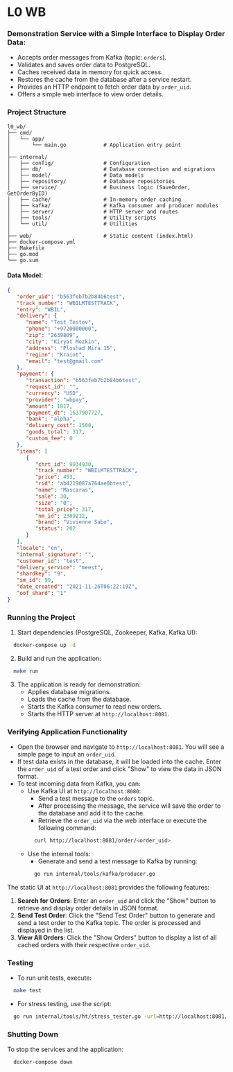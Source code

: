 # L0 WB

### Demonstration Service with a Simple Interface to Display Order Data:
- Accepts order messages from Kafka (topic: `orders`).
- Validates and saves order data to PostgreSQL.
- Caches received data in memory for quick access.
- Restores the cache from the database after a service restart.
- Provides an HTTP endpoint to fetch order data by `order_uid`.
- Offers a simple web interface to view order details.

### Project Structure
```
l0_wb/
├── cmd/
│   └── app/
│       └── main.go            # Application entry point
│
├── internal/
│   ├── config/                # Configuration
│   ├── db/                    # Database connection and migrations
│   ├── model/                 # Data models
│   ├── repository/            # Database repositories
│   ├── service/               # Business logic (SaveOrder, GetOrderByID)
│   ├── cache/                 # In-memory order caching
│   ├── kafka/                 # Kafka consumer and producer modules
│   ├── server/                # HTTP server and routes
│   ├── tools/                 # Utility scripts
│   └── util/                  # Utilities
│
├── web/                       # Static content (index.html)
├── docker-compose.yml
├── Makefile
├── go.mod
└── go.sum
```

#### Data Model:
```json
{
   "order_uid": "b563feb7b2b84b6test",
   "track_number": "WBILMTESTTRACK",
   "entry": "WBIL",
   "delivery": {
      "name": "Test Testov",
      "phone": "+9720000000",
      "zip": "2639809",
      "city": "Kiryat Mozkin",
      "address": "Ploshad Mira 15",
      "region": "Kraiot",
      "email": "test@gmail.com"
   },
   "payment": {
      "transaction": "b563feb7b2b84b6test",
      "request_id": "",
      "currency": "USD",
      "provider": "wbpay",
      "amount": 1817,
      "payment_dt": 1637907727,
      "bank": "alpha",
      "delivery_cost": 1500,
      "goods_total": 317,
      "custom_fee": 0
   },
   "items": [
      {
         "chrt_id": 9934930,
         "track_number": "WBILMTESTTRACK",
         "price": 453,
         "rid": "ab4219087a764ae0btest",
         "name": "Mascaras",
         "sale": 30,
         "size": "0",
         "total_price": 317,
         "nm_id": 2389212,
         "brand": "Vivienne Sabo",
         "status": 202
      }
   ],
   "locale": "en",
   "internal_signature": "",
   "customer_id": "test",
   "delivery_service": "meest",
   "shardkey": "9",
   "sm_id": 99,
   "date_created": "2021-11-26T06:22:19Z",
   "oof_shard": "1"
}
```

### Running the Project
1. Start dependencies (PostgreSQL, Zookeeper, Kafka, Kafka UI):
```bash
  docker-compose up -d
```
2. Build and run the application:
```bash
  make run
```
3. The application is ready for demonstration:
    - Applies database migrations.
    - Loads the cache from the database.
    - Starts the Kafka consumer to read new orders.
    - Starts the HTTP server at `http://localhost:8081`.

### Verifying Application Functionality
- Open the browser and navigate to `http://localhost:8081`. You will see a simple page to input an `order_uid`.
- If test data exists in the database, it will be loaded into the cache. Enter the `order_uid` of a test order and click "Show" to view the data in JSON format.
- To test incoming data from Kafka, you can:
    - Use Kafka UI at `http://localhost:8080`:
        - Send a test message to the `orders` topic.
        - After processing the message, the service will save the order to the database and add it to the cache.
        - Retrieve the `order_uid` via the web interface or execute the following command:
      ```bash
        curl http://localhost:8081/order/<order_uid>
      ```
    - Use the internal tools:
        - Generate and send a test message to Kafka by running:
      ```bash
        go run internal/tools/kafka/producer.go
      ```
The static UI at `http://localhost:8081` provides the following features:
1. **Search for Orders**: Enter an `order_uid` and click the "Show" button to retrieve and display order details in JSON format.
2. **Send Test Order**: Click the "Send Test Order" button to generate and send a test order to the Kafka topic. The order is processed and displayed in the list.
3. **View All Orders**: Click the "Show Orders" button to display a list of all cached orders with their respective `order_uid`.

### Testing
- To run unit tests, execute:
```bash
  make test
```
- For stress testing, use the script:
```bash
  go run internal/tools/ht/stress_tester.go -url=http://localhost:8081/order/<order_uid> -rate=1000 -duration=10
```

### Shutting Down
To stop the services and the application:
```bash
  docker-compose down
```
